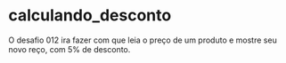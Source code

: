 # calculando_desconto

O desafio 012 ira fazer com que leia o preço de um produto e mostre seu novo reço, com 5% de desconto. 
